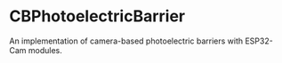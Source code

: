 # CBPhotoelectricBarrier
An implementation of camera-based photoelectric barriers with ESP32-Cam modules.
